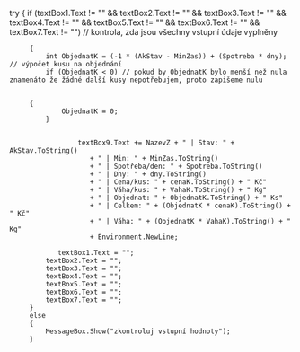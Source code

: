  try
     {
         if (textBox1.Text != "" && textBox2.Text != "" && textBox3.Text != "" && textBox4.Text != "" && textBox5.Text != "" && textBox6.Text != "" && textBox7.Text != "")
			// kontrola, zda jsou všechny vstupní údaje vyplněny


   
         {
             int ObjednatK = (-1 * (AkStav - MinZas)) + (Spotreba * dny); // výpočet kusu na objednání
             if (ObjednatK < 0) // pokud by ObjednatK bylo menší než nula znamenáto že žádné další kusy nepotřebujem, proto zapišeme nulu

      
         {
                 ObjednatK = 0;
             }


					 textBox9.Text += NazevZ + " | Stav: " + AkStav.ToString()
						+ " | Min: " + MinZas.ToString()
						+ " | Spotřeba/den: " + Spotreba.ToString()
						+ " | Dny: " + dny.ToString()
						+ " | Cena/kus: " + cenaK.ToString() + " Kč"
						+ " | Váha/kus: " + VahaK.ToString() + " Kg"
						+ " | Objednat: " + ObjednatK.ToString() + " Ks"
						+ " | Celkem: " + (ObjednatK * cenaK).ToString() + " Kč"
						+ " | Váha: " + (ObjednatK * VahaK).ToString() + " Kg"
						+ Environment.NewLine;

				textBox1.Text = "";
             textBox2.Text = "";
             textBox3.Text = "";
             textBox4.Text = "";
             textBox5.Text = "";
             textBox6.Text = "";
             textBox7.Text = "";
         }
         else
         {
             MessageBox.Show("zkontroluj vstupní hodnoty");
         }
